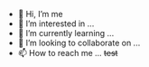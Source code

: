 - 👋 Hi, I’m me
- 👀 I’m interested in ...
- 🌱 I’m currently learning ...
- 💞️ I’m looking to collaborate on ...
- 📫 How to reach me ...
<s>test</s>
<!---
justin-powell-fsn/justin-powell-fsn is a ✨ special ✨ repository because its `README.md` (this file) appears on your GitHub profile.
You can click the Preview link to take a look at your changes.
--->
